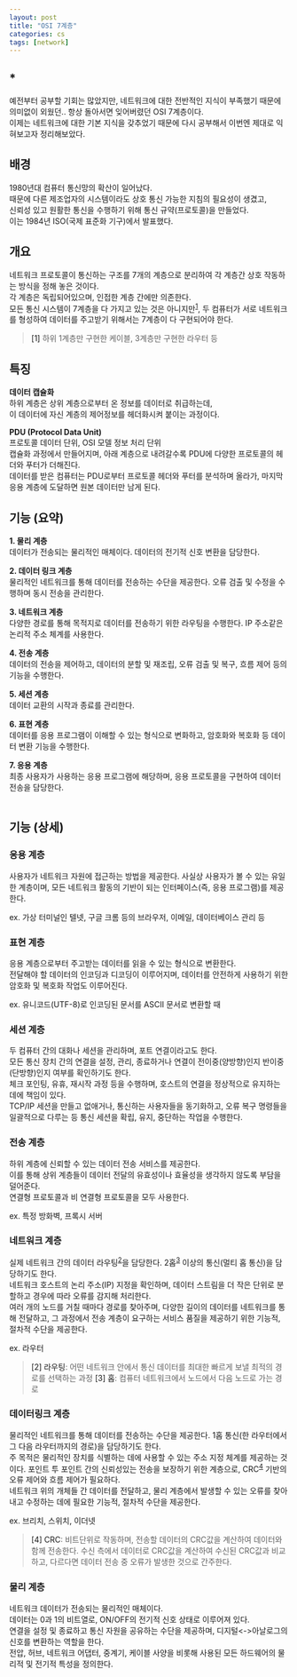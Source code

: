 ```yaml
---
layout: post
title: "OSI 7계층"
categories: cs
tags: [network]
---
```


## *
예전부터 공부할 기회는 많았지만, 네트워크에 대한 전반적인 지식이 부족했기 때문에 의미없이 외웠던.. 항상 돌아서면 잊어버렸던 OSI 7계층이다.\
이제는 네트워크에 대한 기본 지식을 갖추었기 때문에 다시 공부해서 이번엔 제대로 익혀보고자 정리해보았다.

## 배경

1980년대 컴퓨터 통신망의 확산이 일어났다.\
때문에 다른 제조업자의 시스템이라도 상호 통신 가능한 지침의 필요성이 생겼고,\
신뢰성 있고 원활한 통신을 수행하기 위해 통신 규약(프로토콜)을 만들었다.\
이는 1984년 ISO(국제 표준화 기구)에서 발표했다.

## 개요

네트워크 프로토콜이 통신하는 구조를 7개의 계층으로 분리하여 각 계층간 상호 작동하는 방식을 정해 놓은 것이다.\
각 계층은 독립되어있으며, 인접한 계층 간에만 의존한다.\
모든 통신 시스템이 7계층을 다 가지고 있는 것은 아니지만<sup>[1](#footnote_1)</sup>, 두 컴퓨터가 서로 네트워크를 형성하여 데이터를 주고받기 위해서는 7계층이 다 구현되어야 한다.

> <a name="footnote_1">[1]</a> 하위 1계층만 구현한 케이블, 3계층만 구현한 라우터 등

## 특징

**데이터 캡슐화**\
하위 계층은 상위 계층으로부터 온 정보를 데이터로 취급하는데,\
이 데이터에 자신 계층의 제어정보를 헤더화시켜 붙이는 과정이다.

**PDU (Protocol Data Unit)**\
프로토콜 데이터 단위, OSI 모델 정보 처리 단위\
캡슐화 과정에서 만들어지며, 아래 계층으로 내려갈수록 PDU에 다양한 프로토콜의 헤더와 푸터가 더해진다.\
데이터를 받은 컴퓨터는 PDU로부터 프로토콜 헤더와 푸터를 분석하며 올라가, 마지막 응용 계층에 도달하면 원본 데이터만 남게 된다.

## 기능 (요약)

**1. 물리 계층**\
데이터가 전송되는 물리적인 매체이다. 데이터의 전기적 신호 변환을 담당한다.

**2. 데이터 링크 계층**\
물리적인 네트워크를 통해 데이터를 전송하는 수단을 제공한다. 오류 검출 및 수정을 수행하며 동시 전송을 관리한다.

**3. 네트워크 계층**\
다양한 경로를 통해 목적지로 데이터를 전송하기 위한 라우팅을 수행한다. IP 주소같은 논리적 주소 체계를 사용한다.

**4. 전송 계층**\
데이터의 전송을 제어하고, 데이터의 분할 및 재조립, 오류 검출 및 복구, 흐름 제어 등의 기능을 수행한다.

**5. 세션 계층**\
데이터 교환의 시작과 종료를 관리한다.

**6. 표현 계층**\
데이터를 응용 프로그램이 이해할 수 있는 형식으로 변화하고, 암호화와 복호화 등 데이터 변환 기능을 수행한다.

**7. 응용 계층**\
최종 사용자가 사용하는 응용 프로그램에 해당하며, 응용 프로토콜을 구현하여 데이터 전송을 담당한다.
<br><br>

## 기능 (상세)

### 응용 계층

사용자가 네트워크 자원에 접근하는 방법을 제공한다. 사실상 사용자가 볼 수 있는 유일한 계층이며, 모든 네트워크 활동의 기반이 되는 인터페이스(즉, 응용 프로그램)를 제공한다.

ex. 가상 터미널인 텔넷, 구글 크롬 등의 브라우저, 이메일, 데이터베이스 관리 등

### 표현 계층

응용 계층으로부터 주고받는 데이터를 읽을 수 있는 형식으로 변환한다.\
전달해야 할 데이터의 인코딩과 디코딩이 이루어지며, 데이터를 안전하게 사용하기 위한 암호화 및 복호화 작업도 이루어진다.

ex. 유니코드(UTF-8)로 인코딩된 문서를 ASCII 문서로 변환할 때

### 세션 계층

두 컴퓨터 간의 대화나 세션을 관리하며, 포트 연결이라고도 한다.\
모든 통신 장치 간의 연결을 설정, 관리, 종료하거나 연결이 전이중(양방향)인지 반이중(단방향)인지 여부를 확인하기도 한다.\
체크 포인팅, 유휴, 재시작 과정 등을 수행하며, 호스트의 연결을 정상적으로 유지하는 데에 책임이 있다.\
TCP/IP 세션을 만들고 없애거나, 통신하는 사용자들을 동기화하고, 오류 복구 명령들을 일괄적으로 다루는 등 통신 세션을 확립, 유지, 중단하는 작업을 수행한다.

### 전송 계층

하위 계층에 신뢰할 수 있는 데이터 전송 서비스를 제공한다.\
이를 통해 상위 계층들이 데이터 전달의 유효성이나 효율성을 생각하지 않도록 부담을 덜어준다.\
연결형 프로토콜과 비 연결형 프로토콜을 모두 사용한다.

ex. 특정 방화벽, 프록시 서버

### 네트워크 계층

실제 네트워크 간의 데이터 라우팅<sup>[2](#footnote_2)</sup>을 담당한다. 2홉<sup>[3](#footnote_3)</sup> 이상의 통신(멀티 홉 통신)을 담당하기도 한다.\
네트워크 호스트의 논리 주소(IP) 지정을 확인하며, 데이터 스트림을 더 작은 단위로 분할하고 경우에 따라 오류를 감지해 처리한다.\
여러 개의 노드를 거칠 때마다 경로를 찾아주며, 다양한 길이의 데이터를 네트워크를 통해 전달하고, 그 과정에서 전송 계층이 요구하는 서비스 품질을 제공하기 위한 기능적, 절차적 수단을 제공한다.

ex. 라우터

> <a name="footnote_2">[2] 라우팅</a>: 어떤 네트워크 안에서 통신 데이터를 최대한 빠르게 보낼 최적의 경로를 선택하는 과정
<a name="footnote_3">[3] 홉</a>: 컴퓨터 네트워크에서 노드에서 다음 노드로 가는 경로

### 데이터링크 계층

물리적인 네트워크를 통해 데이터를 전송하는 수단을 제공한다. 1홉 통신(한 라우터에서 그 다음 라우터까지의 경로)을 담당하기도 한다.\
주 목적은 물리적인 장치를 식별하는 데에 사용할 수 있는 주소 지정 체계를 제공하는 것이다.
포인트 투 포인트 간의 신뢰성있는 전송을 보장하기 위한 계층으로, CRC<sup>[4](#footnote_4)</sup> 기반의 오류 제어와 흐름 제어가 필요하다.\
네트워크 위의 개체들 간 데이터를 전달하고, 물리 계층에서 발생할 수 있는 오류를 찾아내고 수정하는 데에 필요한 기능적, 절차적 수단을 제공한다.

ex. 브리치, 스위치, 이더넷

> <a name="footnote_4">[4] CRC</a>: 비트단위로 작동하며, 전송할 데이터의 CRC값을 계산하여 데이터와 함께 전송한다. 수신 측에서 데이터로 CRC값을 계산하여 수신된 CRC값과 비교하고, 다르다면 데이터 전송 중 오류가 발생한 것으로 간주한다.

### 물리 계층

네트워크 데이터가 전송되는 물리적인 매체이다.\
데이터는 0과 1의 비트열로, ON/OFF의 전기적 신호 상태로 이루어져 있다.\
연결을 설정 및 종료하고 통신 자원을 공유하는 수단을 제공하며, 디지털<->아날로그의 신호를 변환하는 역할을 한다.\
전압, 허브, 네트워크 어댑터, 중계기, 케이블 사양을 비롯해 사용된 모든 하드웨어의 물리적 및 전기적 특성을 정의한다.
